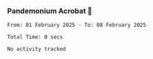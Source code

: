 ### Pandemonium Acrobat 🤸

<!--START_SECTION:waka-->

```all_time
From: 01 February 2025 - To: 08 February 2025

Total Time: 0 secs

No activity tracked
```

<!--END_SECTION:waka-->
